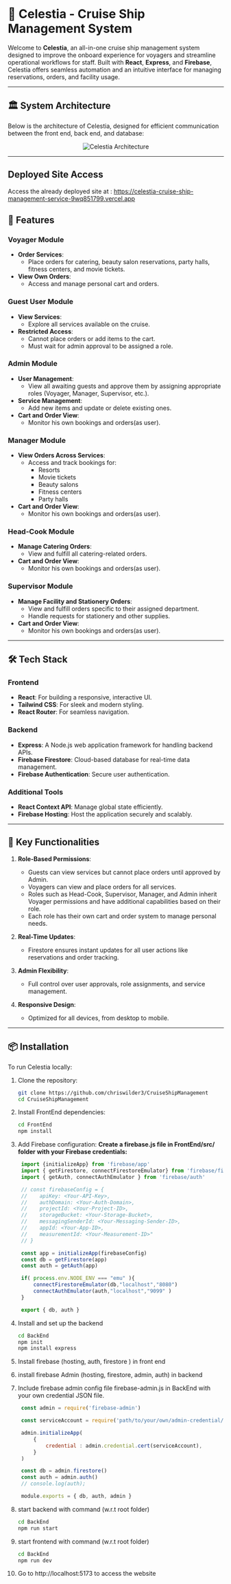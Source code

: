 # 🌌 Celestia - Cruise Ship Management System  

Welcome to **Celestia**, an all-in-one cruise ship management system designed to improve the onboard experience for voyagers and streamline operational workflows for staff. Built with **React**, **Express**, and **Firebase**, Celestia offers seamless automation and an intuitive interface for managing reservations, orders, and facility usage.  

---

## 🏛️ System Architecture  

Below is the architecture of Celestia, designed for efficient communication between the front end, back end, and database:  

<div align="center"> <img src="projectArchitectureImages/celestiaArch.png" alt="Celestia Architecture" /> </div>

---

## Deployed Site Access

Access the already deployed site at : https://celestia-cruise-ship-management-service-9wq851799.vercel.app

## 🌟 Features  

### Voyager Module  
- **Order Services**:  
  - Place orders for catering, beauty salon reservations, party halls, fitness centers, and movie tickets.  
- **View Own Orders**:  
  - Access and manage personal cart and orders.  

### Guest User Module  
- **View Services**:  
  - Explore all services available on the cruise.  
- **Restricted Access**:  
  - Cannot place orders or add items to the cart.  
  - Must wait for admin approval to be assigned a role.  

### Admin Module  
- **User Management**:  
  - View all awaiting guests and approve them by assigning appropriate roles (Voyager, Manager, Supervisor, etc.).  
- **Service Management**:  
  - Add new items and update or delete existing ones.  
- **Cart and Order View**:  
  - Monitor his own bookings and orders(as user).  

### Manager Module  
- **View Orders Across Services**:  
  - Access and track bookings for:  
    - Resorts  
    - Movie tickets  
    - Beauty salons  
    - Fitness centers  
    - Party halls
- **Cart and Order View**:  
  - Monitor his own bookings and orders(as user).    

### Head-Cook Module  
- **Manage Catering Orders**:  
  - View and fulfill all catering-related orders.
- **Cart and Order View**:  
  - Monitor his own bookings and orders(as user).  

### Supervisor Module  
- **Manage Facility and Stationery Orders**:  
  - View and fulfill orders specific to their assigned department.  
  - Handle requests for stationery and other supplies.
- **Cart and Order View**:  
  - Monitor his own bookings and orders(as user).    

---

## 🛠️ Tech Stack  

### Frontend  
- **React**: For building a responsive, interactive UI.  
- **Tailwind CSS**: For sleek and modern styling.  
- **React Router**: For seamless navigation.  

### Backend  
- **Express**: A Node.js web application framework for handling backend APIs.  
- **Firebase Firestore**: Cloud-based database for real-time data management.  
- **Firebase Authentication**: Secure user authentication.  

### Additional Tools  
- **React Context API**: Manage global state efficiently.  
- **Firebase Hosting**: Host the application securely and scalably.  

---

## 🎯 Key Functionalities  

1. **Role-Based Permissions**:  
   - Guests can view services but cannot place orders until approved by Admin.  
   - Voyagers can view and place orders for all services.  
   - Roles such as Head-Cook, Supervisor, Manager, and Admin inherit Voyager permissions and have additional capabilities based on their role.  
   - Each role has their own cart and order system to manage personal needs.  

2. **Real-Time Updates**:  
   - Firestore ensures instant updates for all user actions like reservations and order tracking.  

3. **Admin Flexibility**:  
   - Full control over user approvals, role assignments, and service management.  

4. **Responsive Design**:  
   - Optimized for all devices, from desktop to mobile.  

---

## 📦 Installation  

To run Celestia locally:  

1. Clone the repository:  
   ```bash
   git clone https://github.com/chriswilder3/CruiseShipManagement
   cd CruiseShipManagement
   ```
2. Install FrontEnd dependencies:
   ```bash
   cd FrontEnd
   npm install
   ```
3. Add Firebase configuration:
   **Create a firebase.js file in FrontEnd/src/ folder with your Firebase credentials:**
   ```javascript
    import {initializeApp} from 'firebase/app'
    import { getFirestore, connectFirestoreEmulator} from 'firebase/firestore'
    import { getAuth, connectAuthEmulator } from 'firebase/auth'

    // const firebaseConfig = {
    //    apiKey: <Your-API-Key>,
    //    authDomain: <Your-Auth-Domain>,
    //    projectId: <Your-Project-ID>,
    //    storageBucket: <Your-Storage-Bucket>,
    //    messagingSenderId: <Your-Messaging-Sender-ID>,
    //    appId: <Your-App-ID>,
    //    measurementId: <Your-Measurement-ID>"
    // }

    const app = initializeApp(firebaseConfig)
    const db = getFirestore(app)
    const auth = getAuth(app)

    if( process.env.NODE_ENV === "emu" ){
        connectFirestoreEmulator(db,"localhost","8080")
        connectAuthEmulator(auth,"localhost","9099" )
    }

    export { db, auth }
   ```
4. Install and set up the backend
    ```bash
    cd BackEnd
    npm init
    npm install express
    ```
5. Install firebase (hosting, auth, firestore ) in front end

6. install firebase Admin (hosting, firestore, admin, auth) in backend

7. Include firebase admin config file firebase-admin.js in BackEnd
   with your own credential JSON file.

   ```javascript
    const admin = require('firebase-admin')

    const serviceAccount = require('path/to/your/own/admin-credential/json-file')

    admin.initializeApp(
        {
            credential : admin.credential.cert(serviceAccount),
        }
    )

    const db = admin.firestore()
    const auth = admin.auth()
    // console.log(auth);

    module.exports = { db, auth, admin }
   ```

8. start backend with command (w.r.t root folder)
   ```bash
   cd BackEnd
   npm run start
   ```
9. start frontend with command (w.r.t root folder)
   ```bash
   cd BackEnd
   npm run dev
   ```
10. Go to http://localhost:5173 to access the website
   

